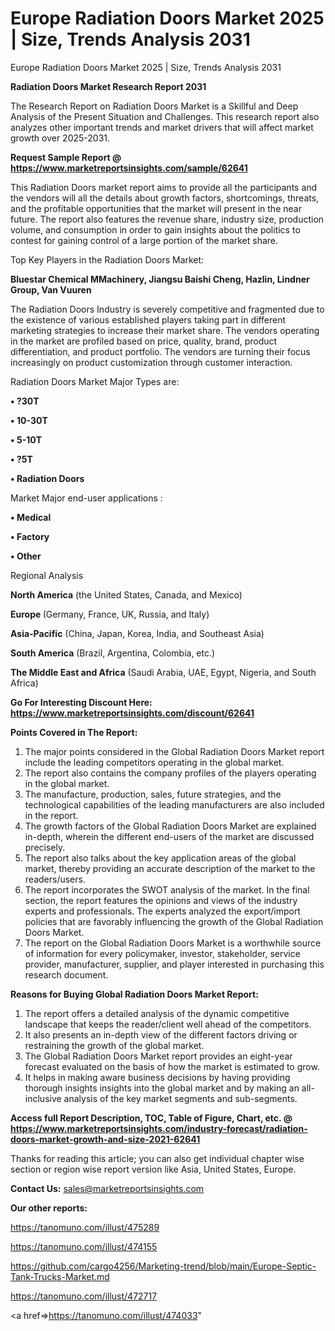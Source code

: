 # Europe Radiation Doors Market 2025 | Size, Trends Analysis 2031
Europe Radiation Doors Market 2025 | Size, Trends Analysis 2031

<strong>Radiation Doors Market Research Report 2031</strong>

The Research Report on Radiation Doors Market is a Skillful and Deep Analysis of the Present Situation and Challenges. This research report also analyzes other important trends and market drivers that will affect market growth over 2025-2031.

<strong>Request Sample Report @ <a href=https://www.marketreportsinsights.com/sample/62641>https://www.marketreportsinsights.com/sample/62641</a></strong>

This Radiation Doors market report aims to provide all the participants and the vendors will all the details about growth factors, shortcomings, threats, and the profitable opportunities that the market will present in the near future. The report also features the revenue share, industry size, production volume, and consumption in order to gain insights about the politics to contest for gaining control of a large portion of the market share.

Top Key Players in the Radiation Doors Market:

<strong>Bluestar Chemical MMachinery, Jiangsu Baishi Cheng, Hazlin, Lindner Group, Van Vuuren</strong>

The Radiation Doors Industry is severely competitive and fragmented due to the existence of various established players taking part in different marketing strategies to increase their market share. The vendors operating in the market are profiled based on price, quality, brand, product differentiation, and product portfolio. The vendors are turning their focus increasingly on product customization through customer interaction.

Radiation Doors Market Major Types are:

<strong>• ?30T

• 10-30T

• 5-10T

• ?5T

• Radiation Doors</strong>

Market Major end-user applications :

<strong>• Medical

• Factory

• Other</strong>

Regional Analysis

</u><strong><b>North America</b></strong> (the United States, Canada, and Mexico)

<strong><b>Europe </b></strong>(Germany, France, UK, Russia, and Italy)

<strong><b>Asia-Pacific</b></strong> (China, Japan, Korea, India, and Southeast Asia)

<strong><b>South America</b></strong> (Brazil, Argentina, Colombia, etc.)

<strong><b>The Middle East and Africa</b></strong> (Saudi Arabia, UAE, Egypt, Nigeria, and South Africa)

<strong>Go For Interesting Discount Here: <a href=https://www.marketreportsinsights.com/discount/62641>https://www.marketreportsinsights.com/discount/62641</a></strong>

<strong>Points Covered in The Report:</strong>
<ol>
  <li>The major points considered in the Global Radiation Doors Market report include the leading competitors operating in the global market.</li>
  <li>The report also contains the company profiles of the players operating in the global market.</li>
  <li>The manufacture, production, sales, future strategies, and the technological capabilities of the leading manufacturers are also included in the report.</li>
  <li>The growth factors of the Global Radiation Doors Market are explained in-depth, wherein the different end-users of the market are discussed precisely.</li>
  <li>The report also talks about the key application areas of the global market, thereby providing an accurate description of the market to the readers/users.</li>
  <li>The report incorporates the SWOT analysis of the market. In the final section, the report features the opinions and views of the industry experts and professionals. The experts analyzed the export/import policies that are favorably influencing the growth of the Global Radiation Doors Market.</li>
  <li>The report on the Global Radiation Doors Market is a worthwhile source of information for every policymaker, investor, stakeholder, service provider, manufacturer, supplier, and player interested in purchasing this research document.</li>
</ol>
<strong>Reasons for Buying Global Radiation Doors Market Report:</strong>

<ol>
  <li>The report offers a detailed analysis of the dynamic competitive landscape that keeps the reader/client well ahead of the competitors.</li>
  <li>It also presents an in-depth view of the different factors driving or restraining the growth of the global market.</li>
  <li>The Global Radiation Doors Market report provides an eight-year forecast evaluated on the basis of how the market is estimated to grow.</li>
  <li>It helps in making aware business decisions by having providing thorough insights insights into the global market and by making an all-inclusive analysis of the key market segments and sub-segments.</li>
</ol>
<strong>Access full Report Description, TOC, Table of Figure, Chart, etc. @ <a href=https://www.marketreportsinsights.com/industry-forecast/radiation-doors-market-growth-and-size-2021-62641>https://www.marketreportsinsights.com/industry-forecast/radiation-doors-market-growth-and-size-2021-62641</a></strong>


Thanks for reading this article; you can also get individual chapter wise section or region wise report version like Asia, United States, Europe.

<strong>Contact Us:</strong>
sales@marketreportsinsights.com

<strong>Our other reports:</strong>

<a href=https://tanomuno.com/illust/475289>https://tanomuno.com/illust/475289</a>

<a href=https://tanomuno.com/illust/474155>https://tanomuno.com/illust/474155</a>

<a href=https://github.com/cargo4256/Marketing-trend/blob/main/Europe-Septic-Tank-Trucks-Market.md>https://github.com/cargo4256/Marketing-trend/blob/main/Europe-Septic-Tank-Trucks-Market.md</a>

<a href=https://tanomuno.com/illust/472717>https://tanomuno.com/illust/472717</a>

<a href=>https://tanomuno.com/illust/474033</a>"

